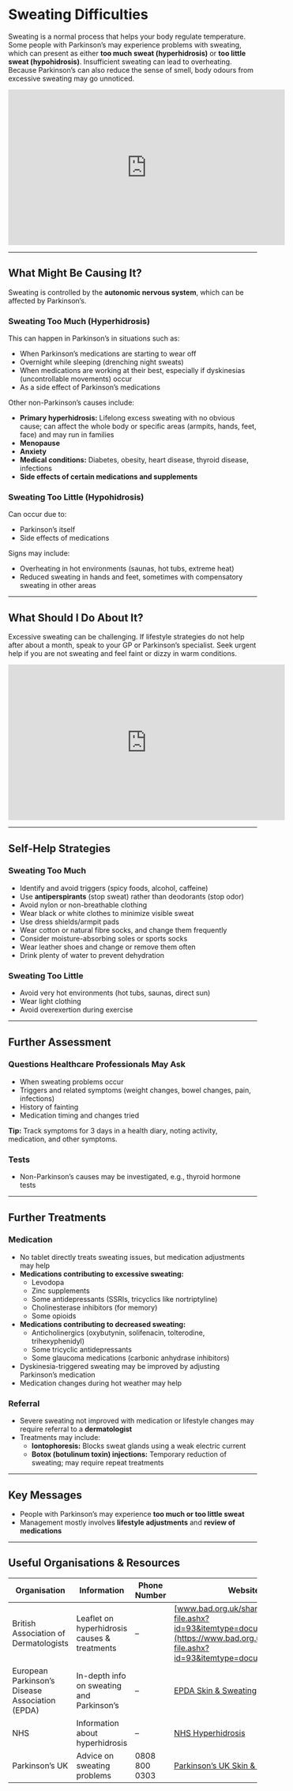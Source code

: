 # Sweating Difficulties

Sweating is a normal process that helps your body regulate temperature. Some people with Parkinson’s may experience problems with sweating, which can present as either **too much sweat (hyperhidrosis)** or **too little sweat (hypohidrosis)**. Insufficient sweating can lead to overheating. Because Parkinson’s can also reduce the sense of smell, body odours from excessive sweating may go unnoticed.


<div class="video-container">
<iframe width="560" height="315" src="https://www.youtube.com/embed/zIJB5iWfgcU" title="YouTube video player" frameborder="0" allow="accelerometer; autoplay; clipboard-write; encrypted-media; gyroscope; picture-in-picture; web-share" allowfullscreen></iframe>
</div>



---

## What Might Be Causing It?

Sweating is controlled by the **autonomic nervous system**, which can be affected by Parkinson’s.

### Sweating Too Much (Hyperhidrosis)

This can happen in Parkinson’s in situations such as:

- When Parkinson’s medications are starting to wear off  
- Overnight while sleeping (drenching night sweats)  
- When medications are working at their best, especially if dyskinesias (uncontrollable movements) occur  
- As a side effect of Parkinson’s medications  

Other non-Parkinson’s causes include:

- **Primary hyperhidrosis:** Lifelong excess sweating with no obvious cause; can affect the whole body or specific areas (armpits, hands, feet, face) and may run in families  
- **Menopause**  
- **Anxiety**  
- **Medical conditions:** Diabetes, obesity, heart disease, thyroid disease, infections  
- **Side effects of certain medications and supplements**

### Sweating Too Little (Hypohidrosis)

Can occur due to:

- Parkinson’s itself  
- Side effects of medications  

Signs may include:

- Overheating in hot environments (saunas, hot tubs, extreme heat)  
- Reduced sweating in hands and feet, sometimes with compensatory sweating in other areas  

---

## What Should I Do About It?

Excessive sweating can be challenging. If lifestyle strategies do not help after about a month, speak to your GP or Parkinson’s specialist. Seek urgent help if you are not sweating and feel faint or dizzy in warm conditions.

<div class="video-container">
<iframe width="560" height="315" src="https://www.youtube.com/embed/YqxKzzjFEBk" title="YouTube video player" frameborder="0" allow="accelerometer; autoplay; clipboard-write; encrypted-media; gyroscope; picture-in-picture; web-share" allowfullscreen></iframe>
</div>


---

## Self-Help Strategies

### Sweating Too Much

- Identify and avoid triggers (spicy foods, alcohol, caffeine)  
- Use **antiperspirants** (stop sweat) rather than deodorants (stop odor)  
- Avoid nylon or non-breathable clothing  
- Wear black or white clothes to minimize visible sweat  
- Use dress shields/armpit pads  
- Wear cotton or natural fibre socks, and change them frequently  
- Consider moisture-absorbing soles or sports socks  
- Wear leather shoes and change or remove them often  
- Drink plenty of water to prevent dehydration  

### Sweating Too Little

- Avoid very hot environments (hot tubs, saunas, direct sun)  
- Wear light clothing  
- Avoid overexertion during exercise  

---

## Further Assessment

### Questions Healthcare Professionals May Ask

- When sweating problems occur  
- Triggers and related symptoms (weight changes, bowel changes, pain, infections)  
- History of fainting  
- Medication timing and changes tried  

**Tip:** Track symptoms for 3 days in a health diary, noting activity, medication, and other symptoms.

### Tests

- Non-Parkinson’s causes may be investigated, e.g., thyroid hormone tests  

---

## Further Treatments

### Medication

- No tablet directly treats sweating issues, but medication adjustments may help  
- **Medications contributing to excessive sweating:**  
  - Levodopa  
  - Zinc supplements  
  - Some antidepressants (SSRIs, tricyclics like nortriptyline)  
  - Cholinesterase inhibitors (for memory)  
  - Some opioids  
- **Medications contributing to decreased sweating:**  
  - Anticholinergics (oxybutynin, solifenacin, tolterodine, trihexyphenidyl)  
  - Some tricyclic antidepressants  
  - Some glaucoma medications (carbonic anhydrase inhibitors)  
- Dyskinesia-triggered sweating may be improved by adjusting Parkinson’s medication  
- Medication changes during hot weather may help  

### Referral

- Severe sweating not improved with medication or lifestyle changes may require referral to a **dermatologist**  
- Treatments may include:  
  - **Iontophoresis:** Blocks sweat glands using a weak electric current  
  - **Botox (botulinum toxin) injections:** Temporary reduction of sweating; may require repeat treatments  

---

## Key Messages

- People with Parkinson’s may experience **too much or too little sweat**  
- Management mostly involves **lifestyle adjustments** and **review of medications**  

---

## Useful Organisations & Resources

| Organisation | Information | Phone Number | Website |
|-------------|------------|--------------|--------|
| British Association of Dermatologists | Leaflet on hyperhidrosis causes & treatments | – | [www.bad.org.uk/shared/get-file.ashx?id=93&itemtype=document](https://www.bad.org.uk/shared/get-file.ashx?id=93&itemtype=document) |
| European Parkinson’s Disease Association (EPDA) | In-depth info on sweating and Parkinson’s | – | [EPDA Skin & Sweating](https://www.epda.eu.com/about-parkinsons/symptoms/non-motor-symptoms/skin-and-sweating/) |
| NHS | Information about hyperhidrosis | – | [NHS Hyperhidrosis](https://www.nhs.uk/conditions/excessive-sweating-hyperhidrosis/) |
| Parkinson’s UK | Advice on sweating problems | 0808 800 0303 | [Parkinson’s UK Skin & Sweating](https://www.parkinsons.org.uk/information-and-support/skin-and-sweating-problems) |
```
